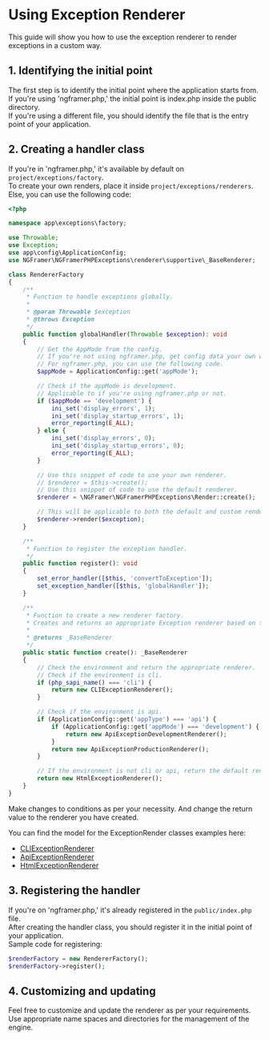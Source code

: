 # Using Exception Renderer
This guide will show you how to use the exception renderer to render exceptions in a custom way.


## 1. Identifying the initial point
The first step is to identify the initial point where the application starts from.  
If you're using 'ngframer.php,' the initial point is index.php inside the public directory.  
If you're using a different file, you should identify the file that is the entry point of your application.


## 2. Creating a handler class
If you're in 'ngframer.php,' it's available by default on ```project/exceptions/factory```.  
To create your own renders, place it inside ```project/exceptions/renderers```.  
Else, you can use the following code:

```php
<?php

namespace app\exceptions\factory;

use Throwable;
use Exception;
use app\config\ApplicationConfig;
use NGFramer\NGFramerPHPExceptions\renderer\supportive\_BaseRenderer;

class RendererFactory
{
    /**
     * Function to handle exceptions globally.
     *
     * @param Throwable $exception
     * @throws Exception
     */
    public function globalHandler(Throwable $exception): void
    {
        // Get the AppMode from the config.
        // If you're not using ngframer.php, get config data your own way.
        // For ngframer.php, you can use the following code.
        $appMode = ApplicationConfig::get('appMode');

        // Check if the appMode is development.
        // Applicable to if you're using ngframer.php or not.
        if ($appMode == 'development') {
            ini_set('display_errors', 1);
            ini_set('display_startup_errors', 1);
            error_reporting(E_ALL);
        } else {
            ini_set('display_errors', 0);
            ini_set('display_startup_errors', 0);
            error_reporting(E_ALL);
        }

        // Use this snippet of code to use your own renderer.
        // $renderer = $this->create();
        // Use this snippet of code to use the default renderer.
        $renderer = \NGFramer\NGFramerPHPExceptions\Render::create();

        // This will be applicable to both the default and custom renderer.
        $renderer->render($exception);
    }

    /**
     * Function to register the exception handler.
     */
    public function register(): void
    {
        set_error_handler([$this, 'convertToException']);
        set_exception_handler([$this, 'globalHandler']);
    }

    /**
     * Function to create a new renderer factory.
     * Creates and returns an appropriate Exception renderer based on the environment.
     *
     * @returns _BaseRenderer
     */
    public static function create(): _BaseRenderer
    {
        // Check the environment and return the appropriate renderer.
        // Check if the environment is cli.
        if (php_sapi_name() === 'cli') {
            return new CLIExceptionRenderer();
        }

        // Check if the environment is api.
        if (ApplicationConfig::get('appType') === 'api') {
            if (ApplicationConfig::get('appMode') === 'development') {
                return new ApiExceptionDevelopmentRenderer();
            }
            return new ApiExceptionProductionRenderer();
        }

        // If the environment is not cli or api, return the default renderer.
        return new HtmlExceptionRenderer();
    }
}
```

Make changes to conditions as per your necessity.
And change the return value to the renderer you have created.

You can find the model for the ExceptionRender classes examples here:
- [CLIExceptionRenderer](https://github.com/ngframer/ngframer.php.exceptions/renderer/CliExceptionRenderer.php)
- [ApiExceptionRenderer](https://github.com/ngframer/ngframer.php.exceptions/renderer/ApiExceptionRenderer.php)
- [HtmlExceptionRenderer](https://github.com/ngframer/ngframer.php.exceptions/renderer/HtmlExceptionRenderer.php)


## 3. Registering the handler
If you're on 'ngframer.php,' it's already registered in the ```public/index.php``` file.  
After creating the handler class, you should register it in the initial point of your application.  
Sample code for registering:
    
```php
$renderFactory = new RendererFactory();
$renderFactory->register();
```

## 4. Customizing and updating
Feel free to customize and update the renderer as per your requirements.  
Use appropriate name spaces and directories for the management of the engine.  